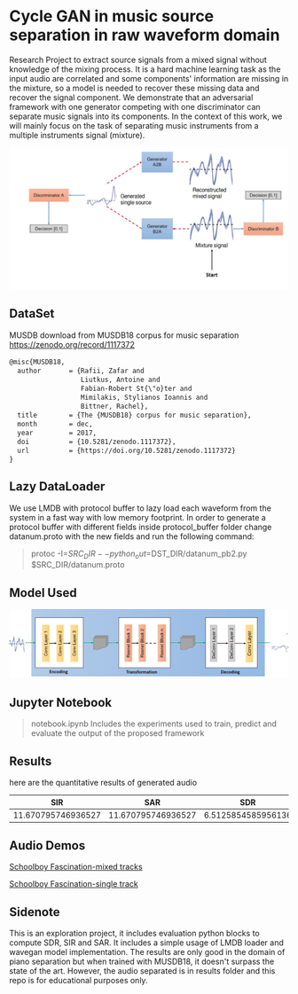 # Cycle GAN in music source separation in raw waveform domain
Research Project to extract source signals from a mixed signal without knowledge of the mixing process. It is a hard machine learning task as the input audio are correlated and some components' information are missing in the mixture, so a model is needed to recover these missing data and recover the signal component. We demonstrate that an adversarial framework with one generator competing with one discriminator can separate music signals into its components. In the context of this work, we will mainly focus on the task of separating music instruments from a multiple instruments signal (mixture).

![Proposed Framework](figures/cycle_gan_bss.png "Proposed Framework")

## DataSet

MUSDB download from MUSDB18 corpus for music separation https://zenodo.org/record/1117372

```
@misc{MUSDB18,
  author       = {Rafii, Zafar and
                  Liutkus, Antoine and
                  Fabian-Robert St{\"o}ter and
                  Mimilakis, Stylianos Ioannis and
                  Bittner, Rachel},
  title        = {The {MUSDB18} corpus for music separation},
  month        = dec,
  year         = 2017,
  doi          = {10.5281/zenodo.1117372},
  url          = {https://doi.org/10.5281/zenodo.1117372}
}
```


## Lazy DataLoader
We use LMDB with protocol buffer to lazy load each waveform from the system in a fast way with low memory footprint.
In order to generate a protocol buffer with different fields inside protocol_buffer folder change datanum.proto with the new fields and run the following command:
> protoc -I=$SRC_DIR --python_out=$DST_DIR/datanum_pb2.py $SRC_DIR/datanum.proto

## Model Used 
![Generator architecture](figures/single_gen.jpg "Model Architecture")

## Jupyter Notebook
> notebook.ipynb
Includes the experiments used to train, predict and evaluate the output of the proposed framework

## Results
here are the quantitative results of generated audio

| SIR  	|  SAR 	| SDR  	|
|:-:	|:-:	|:-:	|
|  11.670795746936527 	|  11.670795746936527 	|  6.5125854585956136 	|

## Audio Demos

[Schoolboy Fascination-mixed tracks](https://github.com/mostafaelaraby/cyclic-gan-music-source-separation/blob/master/results/Al%20James%20-%20Schoolboy%20Fascination-01.wav)

[Schoolboy Fascination-single track](https://github.com/mostafaelaraby/cyclic-gan-music-source-separation/blob/master/results/Al%20James%20-%20Schoolboy%20Fascination-01_single_latest.wav)


## Sidenote
This is an exploration project, it includes evaluation python blocks to compute SDR, SIR and SAR.
It includes a simple usage of LMDB loader and wavegan model implementation.
The results are only good in the domain of piano separation but when trained with MUSDB18, it doesn't surpass the state of the art.
However, the audio separated is in results folder and this repo is for educational purposes only.
